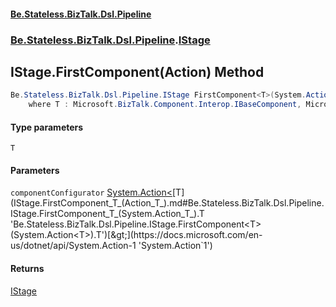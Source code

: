 #### [Be.Stateless.BizTalk.Dsl.Pipeline](README.md 'README')
### [Be.Stateless.BizTalk.Dsl.Pipeline](Be.Stateless.BizTalk.Dsl.Pipeline.md 'Be.Stateless.BizTalk.Dsl.Pipeline').[IStage](IStage.md 'Be.Stateless.BizTalk.Dsl.Pipeline.IStage')

## IStage.FirstComponent<T>(Action<T>) Method

```csharp
Be.Stateless.BizTalk.Dsl.Pipeline.IStage FirstComponent<T>(System.Action<T> componentConfigurator)
    where T : Microsoft.BizTalk.Component.Interop.IBaseComponent, Microsoft.BizTalk.Component.Interop.IPersistPropertyBag;
```
#### Type parameters

<a name='Be.Stateless.BizTalk.Dsl.Pipeline.IStage.FirstComponent_T_(System.Action_T_).T'></a>

`T`
#### Parameters

<a name='Be.Stateless.BizTalk.Dsl.Pipeline.IStage.FirstComponent_T_(System.Action_T_).componentConfigurator'></a>

`componentConfigurator` [System.Action&lt;](https://docs.microsoft.com/en-us/dotnet/api/System.Action-1 'System.Action`1')[T](IStage.FirstComponent_T_(Action_T_).md#Be.Stateless.BizTalk.Dsl.Pipeline.IStage.FirstComponent_T_(System.Action_T_).T 'Be.Stateless.BizTalk.Dsl.Pipeline.IStage.FirstComponent<T>(System.Action<T>).T')[&gt;](https://docs.microsoft.com/en-us/dotnet/api/System.Action-1 'System.Action`1')

#### Returns
[IStage](IStage.md 'Be.Stateless.BizTalk.Dsl.Pipeline.IStage')